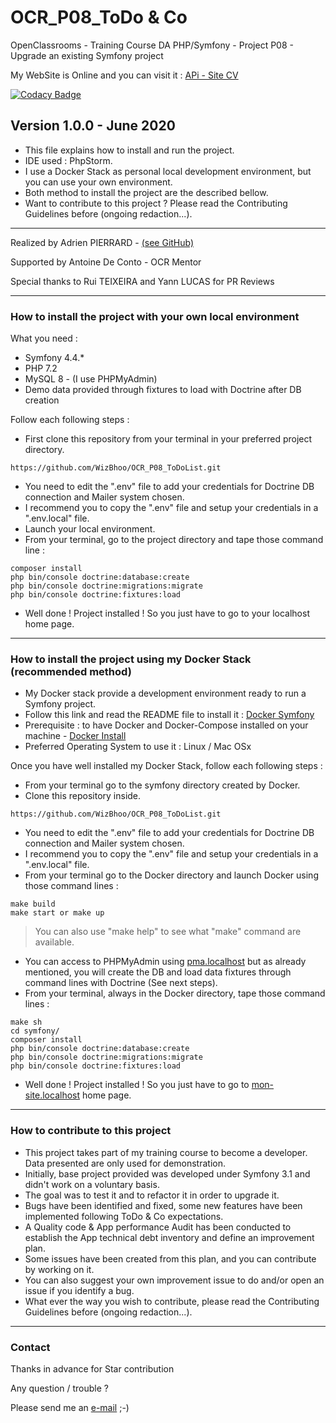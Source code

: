 # OCR_P08_ToDo & Co

OpenClassrooms - Training Course DA PHP/Symfony - Project P08 - Upgrade an existing Symfony project

My WebSite is Online and you can visit it : [APi - Site CV](https://adrien-pierrard.fr)

[![Codacy Badge](https://app.codacy.com/project/badge/Grade/291aefecd42040b2b17d04870dfb18ba)](https://www.codacy.com/manual/WizBhoo/OCR_P08_ToDoList?utm_source=github.com&amp;utm_medium=referral&amp;utm_content=WizBhoo/OCR_P08_ToDoList&amp;utm_campaign=Badge_Grade)

## Version 1.0.0 - June 2020

*   This file explains how to install and run the project.
*   IDE used : PhpStorm.
*   I use a Docker Stack as personal local development environment, but you can use your own environment.
*   Both method to install the project are the described bellow.
*   Want to contribute to this project ? Please read the Contributing Guidelines before (ongoing redaction...).

-------------------------------------------------------------------------------------------------------------------------------------

Realized by Adrien PIERRARD - [(see GitHub)](https://github.com/WizBhoo)

Supported by Antoine De Conto - OCR Mentor

Special thanks to Rui TEIXEIRA and Yann LUCAS for PR Reviews

-------------------------------------------------------------------------------------------------------------------------------------

### How to install the project with your own local environment

What you need :

*   Symfony 4.4.*
*   PHP 7.2
*   MySQL 8 - (I use PHPMyAdmin)
*   Demo data provided through fixtures to load with Doctrine after DB creation

Follow each following steps :

*   First clone this repository from your terminal in your preferred project directory.

```
https://github.com/WizBhoo/OCR_P08_ToDoList.git
```

*   You need to edit the ".env" file to add your credentials for Doctrine DB connection and Mailer system chosen.
*   I recommend you to copy the ".env" file and setup your credentials in a ".env.local" file.
*   Launch your local environment.
*   From your terminal, go to the project directory and tape those command line :

```
composer install
php bin/console doctrine:database:create
php bin/console doctrine:migrations:migrate
php bin/console doctrine:fixtures:load
```

*   Well done ! Project installed ! So you just have to go to your localhost home page.

-------------------------------------------------------------------------------------------------------------------------------------

### How to install the project using my Docker Stack (recommended method)

*   My Docker stack provide a development environment ready to run a Symfony project.
*   Follow this link and read the README file to install it : [Docker Symfony](https://github.com/WizBhoo/docker_sf3_to_sf5)
*   Prerequisite : to have Docker and Docker-Compose installed on your machine - [Docker Install](https://docs.docker.com/install/)
*   Preferred Operating System to use it : Linux / Mac OSx

Once you have well installed my Docker Stack, follow each following steps :

*   From your terminal go to the symfony directory created by Docker.
*   Clone this repository inside.

```
https://github.com/WizBhoo/OCR_P08_ToDoList.git
```

*   You need to edit the ".env" file to add your credentials for Doctrine DB connection and Mailer system chosen.
*   I recommend you to copy the ".env" file and setup your credentials in a ".env.local" file.
*   From your terminal go to the Docker directory and launch Docker using those command lines :

```
make build
make start or make up
```

<blockquote>
You can also use "make help" to see what "make" command are available.
</blockquote>

*   You can access to PHPMyAdmin using [pma.localhost](http://pma.localhost) but as already mentioned, you will create the DB and load data fixtures through command lines with Doctrine (See next steps).
*   From your terminal, always in the Docker directory, tape those command lines :

```
make sh
cd symfony/
composer install
php bin/console doctrine:database:create
php bin/console doctrine:migrations:migrate
php bin/console doctrine:fixtures:load
```

*   Well done ! Project installed ! So you just have to go to [mon-site.localhost](http://mon-site.localhost) home page.

-------------------------------------------------------------------------------------------------------------------------------------

### How to contribute to this project

*   This project takes part of my training course to become a developer. Data presented are only used for demonstration.
*   Initially, base project provided was developed under Symfony 3.1 and didn't work on a voluntary basis.
*   The goal was to test it and to refactor it in order to upgrade it.
*   Bugs have been identified and fixed, some new features have been implemented following ToDo & Co expectations.
*   A Quality code & App performance Audit has been conducted to establish the App technical debt inventory and define an improvement plan.
*   Some issues have been created from this plan, and you can contribute by working on it.
*   You can also suggest your own improvement issue to do and/or open an issue if you identify a bug.
*   What ever the way you wish to contribute, please read the Contributing Guidelines before (ongoing redaction...).

-------------------------------------------------------------------------------------------------------------------------------------

### Contact

Thanks in advance for Star contribution

Any question / trouble ?

Please send me an [e-mail](mailto:apierrard.contact@gmail.com) ;-)
